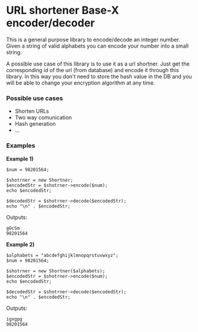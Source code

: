 # URL shortener Base-X encoder/decoder

This is a general purpose library to encode/decode an integer number. Given a string of valid alphabets you can encode your number into a small string. 

A possible use case of this library is to use it as a url shortner. Just get the corresponding id of the url (from database) and encode it through this library. In this way you don't need to store the hash value in the DB and you will be able to change your encryption algorithm at any time.


### Possible use cases
* Shorten URLs
* Two way comunication 
* Hash generation
* ...


### Examples 

**Example 1)**
    
    $num = 98201564;

    $shotrner = new Shortner;
    $encodedStr = $shotrner->encode($num);
    echo $encodedStr;

    $decodedStr = $shotrner->decode($encodedStr);
    echo "\n" . $encodedStr;


Outputs: 
    
    gOcSm
    98201564

**Example 2)**
    
    $alphabets = "abcdefghijklmnopqrstuvwxyz";
    $num = 98201564;

    $shotrner = new Shortner($alphabets);
    $encodedStr = $shotrner->encode($num);
    echo $encodedStr;

    $decodedStr = $shotrner->decode($encodedStr);
    echo "\n" . $encodedStr;
    
Outputs:
    
    igxgpg
    98201564
